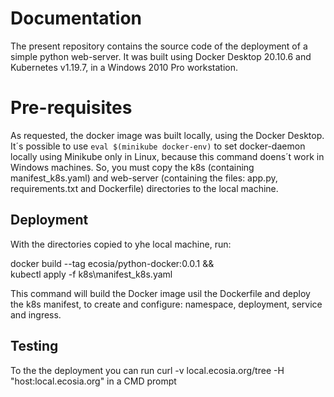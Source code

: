 <h1>Documentation</h1>

The present repository contains the source code of the deployment of a simple python web-server.
It was built using Docker Desktop 20.10.6 and Kubernetes v1.19.7, in a Windows 2010 Pro workstation.

<h1>Pre-requisites</h1>

As requested,  the docker image was built locally, using the Docker Desktop. It´s possible to use `eval $(minikube docker-env)` to set docker-daemon locally using Minikube only in Linux, because this command doens´t work in Windows machines.
So, you must copy the k8s (containing manifest_k8s.yaml) and web-server (containing the files: app.py, requirements.txt and Dockerfile) directories to the local machine.

<h2>Deployment</h2>

With the directories copied to yhe local machine, run:

docker build --tag ecosia/python-docker:0.0.1 && \
kubectl apply -f k8s\manifest_k8s.yaml

This command will build the Docker image usil the Dockerfile and deploy the k8s manifest, to create and configure: namespace, deployment, service and ingress.

<h2>Testing</h2>

To the the deployment you can run curl -v local.ecosia.org/tree -H "host:local.ecosia.org" in a CMD prompt
